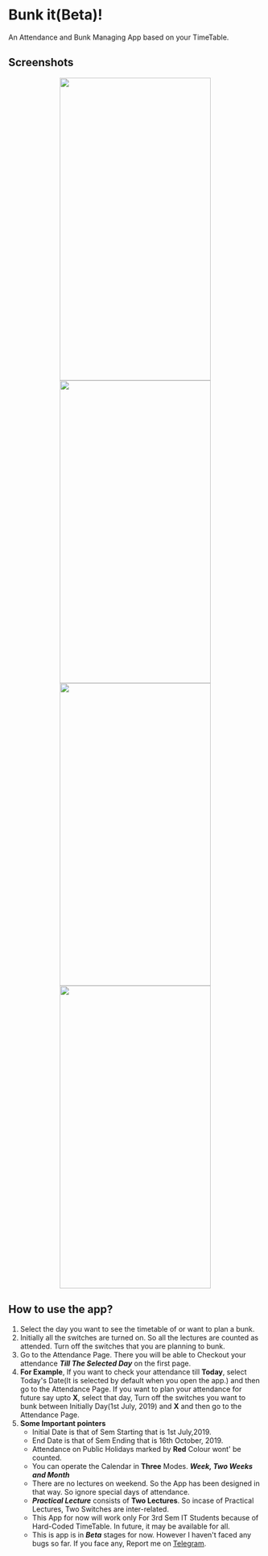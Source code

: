 # Bunk it(Beta)!

An Attendance and Bunk Managing App based on your TimeTable.

## Screenshots
<p align="center">
  <img src="https://github.com/dhruvkelawala/bunk_it_app/blob/master/Assets/Screenshots/1.png?raw=true" width="300" height="600">
  <img src="https://github.com/dhruvkelawala/bunk_it_app/blob/master/Assets/Screenshots/2.png?raw=true" width="300" height="600">
  <img src="https://github.com/dhruvkelawala/bunk_it_app/blob/master/Assets/Screenshots/3.png?raw=true" width="300" height="600">
  <img src="https://github.com/dhruvkelawala/bunk_it_app/blob/master/Assets/Screenshots/4.png?raw=true" width="300" height="600">
</p>


## How to use the app?

1) Select the day you want to see the timetable of or want to plan a bunk.
2) Initially all the switches are turned on. So all the lectures are counted as attended. Turn off the switches that you are planning to bunk. 
3) Go to the Attendance Page. There you will be able to Checkout your attendance ***Till The Selected Day*** on the first page.
4) **For Example**, If you want to check your attendance till **Today**, select Today's Date(It is selected by default when you open the app.) and then go to the Attendance Page. If you want to plan your attendance for future say upto  **X**, select that day, Turn off the switches you want to bunk between Initially Day(1st July, 2019) and **X** and then go to the Attendance Page.
5) **Some Important pointers**
    * Initial Date is that of Sem Starting that is 1st July,2019.
    * End Date is that of Sem Ending that is 16th October, 2019.
    * Attendance on Public Holidays marked by **Red** Colour wont' be counted.
    * You can operate the Calendar in **Three** Modes. ***Week, Two Weeks and Month***
    * There are no lectures on weekend. So the App has been designed in that way. So ignore special days of attendance.
    * ***Practical Lecture*** consists of **Two Lectures**. So incase of Practical Lectures, Two Switches are inter-related.
    * This App for now will work only For 3rd Sem IT Students because of Hard-Coded TimeTable. In future, it may be available for all.
    *  This is app is in ***Beta*** stages for now. However I haven't faced any bugs so far. If you face any, Report me on [Telegram](https://t.me/hammered).


